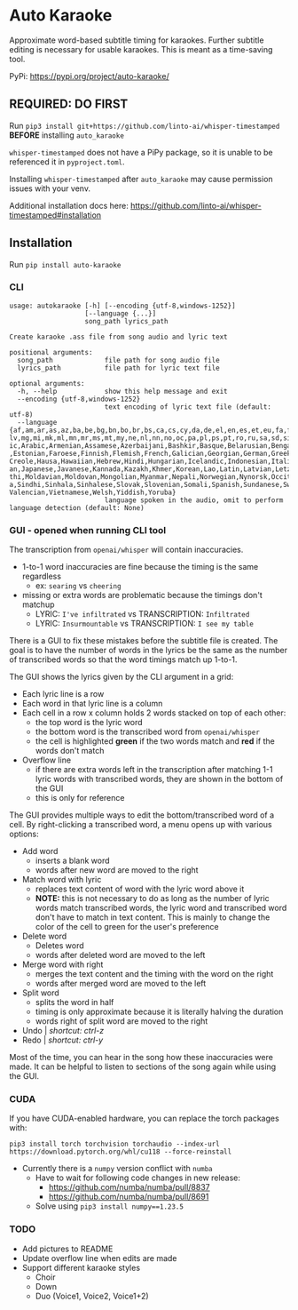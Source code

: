 # Auto Karaoke
Approximate word-based subtitle timing for karaokes. Further subtitle editing is necessary for usable karaokes. This is meant as a time-saving tool.

PyPi: https://pypi.org/project/auto-karaoke/

## REQUIRED: DO FIRST

Run `pip3 install git+https://github.com/linto-ai/whisper-timestamped` **BEFORE** installing `auto_karaoke`

`whisper-timestamped` does not have a PiPy package, so it is unable to be referenced it in `pyproject.toml`.

Installing `whisper-timestamped` after `auto_karaoke` may cause permission issues with your venv.

Additional installation docs here: https://github.com/linto-ai/whisper-timestamped#installation

## Installation
Run `pip install auto-karaoke`

### CLI
```commandline
usage: autokaraoke [-h] [--encoding {utf-8,windows-1252}]
                   [--language {...}]
                   song_path lyrics_path

Create karaoke .ass file from song audio and lyric text

positional arguments:
  song_path             file path for song audio file
  lyrics_path           file path for lyric text file

optional arguments:
  -h, --help            show this help message and exit
  --encoding {utf-8,windows-1252}
                        text encoding of lyric text file (default: utf-8)
  --language {af,am,ar,as,az,ba,be,bg,bn,bo,br,bs,ca,cs,cy,da,de,el,en,es,et,eu,fa,fi,fo,fr,gl,gu,ha,haw,he,hi,hr,ht,hu,hy,id,is,it,ja,jw,ka,kk,km,kn,ko,la,lb,ln,lo,lt,
lv,mg,mi,mk,ml,mn,mr,ms,mt,my,ne,nl,nn,no,oc,pa,pl,ps,pt,ro,ru,sa,sd,si,sk,sl,sn,so,sq,sr,su,sv,sw,ta,te,tg,th,tk,tl,tr,tt,uk,ur,uz,vi,yi,yo,zh,Afrikaans,Albanian,Amhar
ic,Arabic,Armenian,Assamese,Azerbaijani,Bashkir,Basque,Belarusian,Bengali,Bosnian,Breton,Bulgarian,Burmese,Castilian,Catalan,Chinese,Croatian,Czech,Danish,Dutch,English
,Estonian,Faroese,Finnish,Flemish,French,Galician,Georgian,German,Greek,Gujarati,Haitian,Haitian Creole,Hausa,Hawaiian,Hebrew,Hindi,Hungarian,Icelandic,Indonesian,Itali
an,Japanese,Javanese,Kannada,Kazakh,Khmer,Korean,Lao,Latin,Latvian,Letzeburgesch,Lingala,Lithuanian,Luxembourgish,Macedonian,Malagasy,Malay,Malayalam,Maltese,Maori,Mara
thi,Moldavian,Moldovan,Mongolian,Myanmar,Nepali,Norwegian,Nynorsk,Occitan,Panjabi,Pashto,Persian,Polish,Portuguese,Punjabi,Pushto,Romanian,Russian,Sanskrit,Serbian,Shon
a,Sindhi,Sinhala,Sinhalese,Slovak,Slovenian,Somali,Spanish,Sundanese,Swahili,Swedish,Tagalog,Tajik,Tamil,Tatar,Telugu,Thai,Tibetan,Turkish,Turkmen,Ukrainian,Urdu,Uzbek,
Valencian,Vietnamese,Welsh,Yiddish,Yoruba}
                        language spoken in the audio, omit to perform language detection (default: None)
```

### GUI - opened when running CLI tool
The transcription from `openai/whisper` will contain inaccuracies.
- 1-to-1 word inaccuracies are fine because the timing is the same regardless
  - ex: `searing` vs `cheering`
- missing or extra words are problematic because the timings don't matchup 
  - LYRIC: `I've infiltrated` vs TRANSCRIPTION: `Infiltrated`
  - LYRIC: `Insurmountable` vs TRANSCRIPTION: `I see my table`

There is a GUI to fix these mistakes before the subtitle file is created. The goal is to have the number of words in the lyrics be the same as the number of transcribed words so that the word timings match up 1-to-1.

The GUI shows the lyrics given by the CLI argument in a grid:
- Each lyric line is a row
- Each word in that lyric line is a column
- Each cell in a row x column holds 2 words stacked on top of each other:
  - the top word is the lyric word
  - the bottom word is the transcribed word from `openai/whisper`
  - the cell is highlighted **green** if the two words match and **red** if the words don't match
- Overflow line
  - if there are extra words left in the transcription after matching 1-1 lyric words with transcribed words, they are shown in the bottom of the GUI
  - this is only for reference

The GUI provides multiple ways to edit the bottom/transcribed word of a cell. By right-clicking a transcribed word, a menu opens up with various options:
- Add word
  - inserts a blank word
  - words after new word are moved to the right
- Match word with lyric
  - replaces text content of word with the lyric word above it
  - **NOTE:** this is not necessary to do as long as the number of lyric words match transcribed words, the lyric word and transcribed word don't have to match in text content. This is mainly to change the color of the cell to green for the user's preference
- Delete word
  - Deletes word
  - words after deleted word are moved to the left
- Merge word with right
  - merges the text content and the timing with the word on the right
  - words after merged word are moved to the left
- Split word
  - splits the word in half
  - timing is only approximate because it is literally halving the duration
  - words right of split word are moved to the right
- Undo | *shortcut: ctrl-z*
- Redo | *shortcut: ctrl-y*

Most of the time, you can hear in the song how these inaccuracies were made. It can be helpful to listen to sections of the song again while using the GUI.

### CUDA
If you have CUDA-enabled hardware, you can replace the torch packages with:
```commandline
pip3 install torch torchvision torchaudio --index-url https://download.pytorch.org/whl/cu118 --force-reinstall
```
- Currently there is a `numpy` version conflict with `numba`
  - Have to wait for following code changes in new release:
    - https://github.com/numba/numba/pull/8837
    - https://github.com/numba/numba/pull/8691
  - Solve using `pip3 install numpy==1.23.5`


### TODO
- Add pictures to README
- Update overflow line when edits are made
- Support different karaoke styles
  - Choir
  - Down
  - Duo (Voice1, Voice2, Voice1+2)
